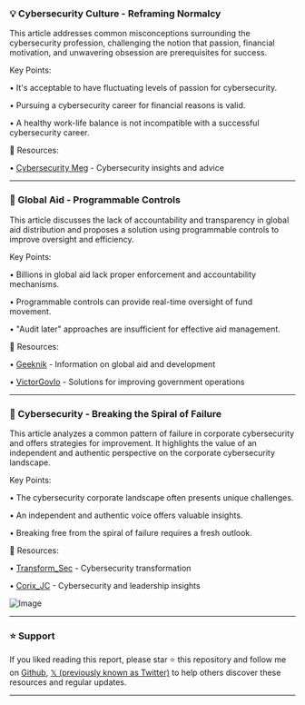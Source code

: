 ### 💡 Cybersecurity Culture - Reframing Normalcy

This article addresses common misconceptions surrounding the cybersecurity profession, challenging the notion that passion, financial motivation, and unwavering obsession are prerequisites for success.

Key Points:

•  It's acceptable to have fluctuating levels of passion for cybersecurity.


•  Pursuing a cybersecurity career for financial reasons is valid.



•  A healthy work-life balance is not incompatible with a successful cybersecurity career.


🔗 Resources:

• [Cybersecurity Meg](https://x.com/cybersecmeg) - Cybersecurity insights and advice


---

### 🤖 Global Aid - Programmable Controls

This article discusses the lack of accountability and transparency in global aid distribution and proposes a solution using programmable controls to improve oversight and efficiency.

Key Points:

•  Billions in global aid lack proper enforcement and accountability mechanisms.


•  Programmable controls can provide real-time oversight of fund movement.


•  "Audit later" approaches are insufficient for effective aid management.



🔗 Resources:

• [Geeknik](https://x.com/geeknik) -  Information on global aid and development


• [VictorGovIo](https://x.com/VictorGovIo) - Solutions for improving government operations


---

### 🤖 Cybersecurity - Breaking the Spiral of Failure

This article analyzes a common pattern of failure in corporate cybersecurity and offers strategies for improvement. It highlights the value of an independent and authentic perspective on the corporate cybersecurity landscape.

Key Points:

•  The cybersecurity corporate landscape often presents unique challenges.


•  An independent and authentic voice offers valuable insights.


•  Breaking free from the spiral of failure requires a fresh outlook.



🔗 Resources:

• [Transform_Sec](https://x.com/Transform_Sec) - Cybersecurity transformation


• [Corix_JC](https://x.com/Corix_JC) - Cybersecurity and leadership insights

![Image](https://pbs.twimg.com/media/GsgfKg2X0AAvKPF?format=jpg&name=small)


---

### ⭐️ Support

If you liked reading this report, please star ⭐️ this repository and follow me on [Github](https://github.com/Drix10), [𝕏 (previously known as Twitter)](https://x.com/DRIX_10_) to help others discover these resources and regular updates.

---